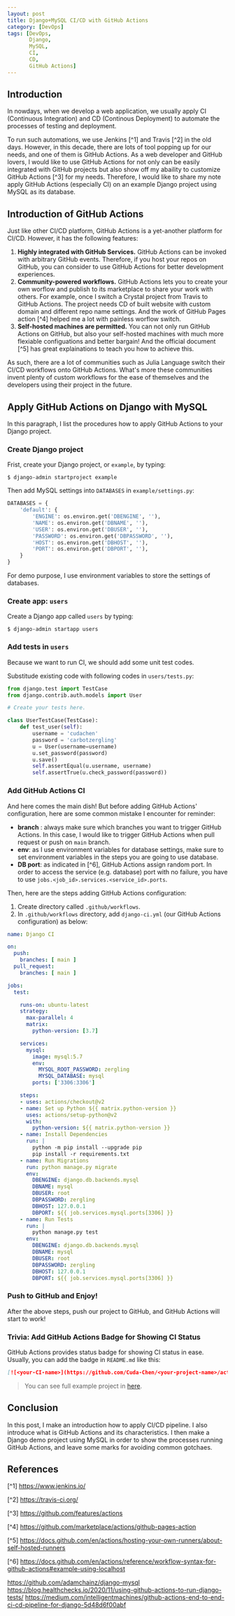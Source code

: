 ```yaml
---
layout: post
title: Django+MySQL CI/CD with GitHub Actions
category: [DevOps]
tags: [DevOps,
       Django,
       MySQL,
       CI,
       CD,
       GitHub Actions]
---
```


## Introduction
In nowdays, when we develop a web application, we usually apply CI (Continuous
Integration) and CD (Continous Deployment) to automate the processes of testing
and deployment.

To run such automations, we use Jenkins [^1] and Travis [^2] in the old days.
However, in this decade, there are lots of tool popping up for our needs, and
one of them is GitHub Actions. As a web developer and GitHub lovers, I would
like to use GitHub Actions for not only can be easily integrated with GitHub
projects but also show off my abaility to customize GitHub Actions [^3]
for my needs. Therefore, I would like to share my note apply GitHub Actions (especially CI)
on an example Django project using MySQL as its database.

## Introduction of GitHub Actions
Just like other CI/CD platform, GitHub Actions is a yet-another platform for
CI/CD. However, it has the following features:
1. **Highly integrated with GitHub Services.**
GitHub Actions can be invoked with arbitrary GitHub events. Therefore,
if you host your repos on GitHub, you can consider to use GitHub Actions
for better development experiences.
2. **Community-powered workflows.**
GitHub Actions lets you to create your own worflow and publish to its marketplace
to share your work with others. For example, once I switch a Crystal project
from Travis to GitHub Actions. The project needs CD of built website with
custom domain and different repo name settings. And the work of 
GitHub Pages action [^4] helped me a lot with painless worflow switch.
3. **Self-hosted machines are permitted.**
You can not only run GitHub Actions on GitHub, but also your self-hosted
machines with much more flexiable configuations and better bargain! And
the official document [^5] has great explainations to teach you how
to achieve this.

As such, there are a lot of communities such as Julia Language switch their
CI/CD workflows onto GitHub Actions. What's more these communities invent
plenty of custom workflows for the ease of themselves and the developers
using their project in the future.

## Apply GitHub Actions on Django with MySQL
In this paragraph, I list the procedures how to apply GitHub Actions to
your Django project.

### Create Django project
Frist, create your Django project, or `example`, by typing:
```
$ django-admin startproject example
```

Then add MySQL settings into `DATABASES` in `example/settings.py`:
```python
DATABASES = {
    'default': {
        'ENGINE': os.environ.get('DBENGINE', ''),
        'NAME': os.environ.get('DBNAME', ''),
        'USER': os.environ.get('DBUSER', ''),
        'PASSWORD': os.environ.get('DBPASSWORD', ''),
        'HOST': os.environ.get('DBHOST', ''),
        'PORT': os.environ.get('DBPORT', ''),
    }
}
```

For demo purpose, I use environment variables to store the settings of databases.

### Create app: `users`
Create a Django app called `users` by typing:
```
$ django-admin startapp users
```

### Add tests in `users`
Because we want to run CI, we should add some unit test codes.

Substitude existing code with following codes in `users/tests.py`:
```python
from django.test import TestCase
from django.contrib.auth.models import User

# Create your tests here.

class UserTestCase(TestCase):
    def test_user(self):
        username = 'cudachen'
        password = 'carbotzergling'
        u = User(username=username)
        u.set_password(password)
        u.save()
        self.assertEqual(u.username, username)
        self.assertTrue(u.check_password(password))
``` 

### Add GitHub Actions CI
And here comes the main dish! But before adding GitHub Actions' configuration, here are
some common mistake I encounter for reminder:
- **branch** : always make sure which branches you want to trigger GitHub Actions. In
this case, I would like to trigger GitHub Actions when pull request or push on `main`
branch.
- **env**: as I use environment variables for database settings, make sure to set
environment variables in the steps you are going to use database.
- **DB port**: as indicated in [^6], GitHub Actions assign random port. In order to
access the service (e.g. database) port with no failure, you have to use 
`jobs.<job_id>.services.<service_id>.ports`.

Then, here are the steps adding GitHub Actions configuration:
1. Create directory called `.github/workflows`.
2. In `.github/workflows` directory, add `django-ci.yml` (our GitHub Actions configuration)
as below:
```yaml
name: Django CI

on:
  push:
    branches: [ main ]
  pull_request:
    branches: [ main ]

jobs:
  test:

    runs-on: ubuntu-latest
    strategy:
      max-parallel: 4
      matrix:
        python-version: [3.7]

    services:
      mysql:
        image: mysql:5.7
        env:
          MYSQL_ROOT_PASSWORD: zergling
          MYSQL_DATABASE: mysql
        ports: ['3306:3306']

    steps:
    - uses: actions/checkout@v2
    - name: Set up Python ${{ matrix.python-version }}
      uses: actions/setup-python@v2
      with:
        python-version: ${{ matrix.python-version }}
    - name: Install Dependencies
      run: |
        python -m pip install --upgrade pip
        pip install -r requirements.txt
    - name: Run Migrations
      run: python manage.py migrate
      env: 
        DBENGINE: django.db.backends.mysql
        DBNAME: mysql
        DBUSER: root
        DBPASSWORD: zergling
        DBHOST: 127.0.0.1
        DBPORT: ${{ job.services.mysql.ports[3306] }}
    - name: Run Tests
      run: |
        python manage.py test
      env: 
        DBENGINE: django.db.backends.mysql
        DBNAME: mysql
        DBUSER: root
        DBPASSWORD: zergling
        DBHOST: 127.0.0.1
        DBPORT: ${{ job.services.mysql.ports[3306] }}
```

### Push to GitHub and Enjoy!
After the above steps, push our project to GitHub, and GitHub Actions
will start to work!

### Trivia: Add GitHub Actions Badge for Showing CI Status
GitHub Actions provides status badge for showing CI status in ease. 
Usually, you can add the badge in `README.md` like this:
```markdown
[![<your-CI-name>](https://github.com/Cuda-Chen/<your-project-name>/actions/workflows/django-ci.yml/badge.svg)](https://github.com/Cuda-Chen/<your-project-name>/actions/workflows/django-ci.yml)
```

> You can see full example project in [here](https://github.com/Cuda-Chen/django-mysql-github-actions-demo).

## Conclusion
In this post, I make an introduction how to apply CI/CD pipeline. I also introduce
what is GitHub Actions and its characteristics. I then make a Django demo project
using MySQL in order to show the processes running GitHub Actions, and leave
some marks for avoiding common gotchaes. 

## References
[^1] https://www.jenkins.io/ 

[^2] https://travis-ci.org/

[^3] https://github.com/features/actions

[^4] https://github.com/marketplace/actions/github-pages-action

[^5] https://docs.github.com/en/actions/hosting-your-own-runners/about-self-hosted-runners

[^6] https://docs.github.com/en/actions/reference/workflow-syntax-for-github-actions#example-using-localhost

https://github.com/adamchainz/django-mysql
https://blog.healthchecks.io/2020/11/using-github-actions-to-run-django-tests/
https://medium.com/intelligentmachines/github-actions-end-to-end-ci-cd-pipeline-for-django-5d48d6f00abf
